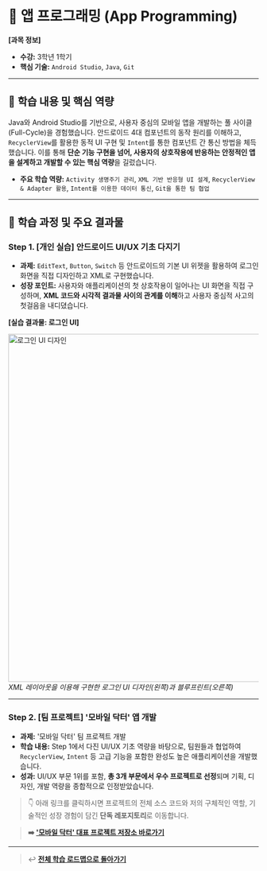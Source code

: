 # 📱 앱 프로그래밍 (App Programming)

**[과목 정보]**
- **수강:** 3학년 1학기
- **핵심 기술:** `Android Studio`, `Java`, `Git`

---

## 📖 학습 내용 및 핵심 역량

Java와 Android Studio를 기반으로, 사용자 중심의 모바일 앱을 개발하는 풀 사이클(Full-Cycle)을 경험했습니다. 안드로이드 4대 컴포넌트의 동작 원리를 이해하고, `RecyclerView`를 활용한 동적 UI 구현 및 `Intent`를 통한 컴포넌트 간 통신 방법을 체득했습니다. 이를 통해 **단순 기능 구현을 넘어, 사용자의 상호작용에 반응하는 안정적인 앱을 설계하고 개발할 수 있는 핵심 역량**을 길렀습니다.

- **주요 학습 역량:** `Activity 생명주기 관리`, `XML 기반 반응형 UI 설계`, `RecyclerView & Adapter 활용`, `Intent를 이용한 데이터 통신`, `Git을 통한 팀 협업`

---

## 🚀 학습 과정 및 주요 결과물

### Step 1. [개인 실습] 안드로이드 UI/UX 기초 다지기
- **과제:** `EditText`, `Button`, `Switch` 등 안드로이드의 기본 UI 위젯을 활용하여 로그인 화면을 직접 디자인하고 XML로 구현했습니다.
- **성장 포인트:** 사용자와 애플리케이션의 첫 상호작용이 일어나는 UI 화면을 직접 구성하며, **XML 코드와 시각적 결과물 사이의 관계를 이해**하고 사용자 중심적 사고의 첫걸음을 내디뎠습니다.

**[실습 결과물: 로그인 UI]**
<p align="left">
  <img src="./assets/login-ui-design.png" alt="로그인 UI 디자인" width="700"/>
  <br/>
  <i>XML 레이아웃을 이용해 구현한 로그인 UI 디자인(왼쪽)과 블루프린트(오른쪽)</i>
</p>

---

### Step 2. [팀 프로젝트] '모바일 닥터' 앱 개발
- **과제:** '모바일 닥터' 팀 프로젝트 개발
- **학습 내용:** Step 1에서 다진 UI/UX 기초 역량을 바탕으로, 팀원들과 협업하여 `RecyclerView`, `Intent` 등 고급 기능을 포함한 완성도 높은 애플리케이션을 개발했습니다.
- **성과:** UI/UX 부문 1위를 포함, **총 3개 부문에서 우수 프로젝트로 선정**되며 기획, 디자인, 개발 역량을 종합적으로 인정받았습니다.

> 👇 아래 링크를 클릭하시면 프로젝트의 전체 소스 코드와 저의 구체적인 역할, 기술적인 성장 경험이 담긴 **단독 레포지토리**로 이동합니다.

> **➡️ ['모바일 닥터' 대표 프로젝트 저장소 바로가기](https://github.com/jihun-moon/mobile-doctor-app)**

---
> ↩️ **[전체 학습 로드맵으로 돌아가기](../../README.md)**
